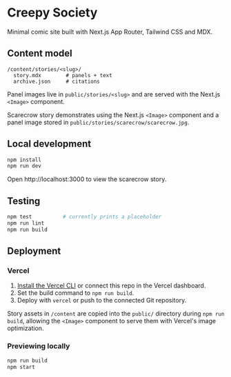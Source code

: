# Creepy Society

Minimal comic site built with Next.js App Router, Tailwind CSS and MDX.

## Content model

```
/content/stories/<slug>/
  story.mdx        # panels + text
  archive.json     # citations
```

Panel images live in `public/stories/<slug>` and are served with the Next.js `<Image>` component.

Scarecrow story demonstrates using the Next.js `<Image>` component and a panel image stored in `public/stories/scarecrow/scarecrow.jpg`.

## Local development

```bash
npm install
npm run dev
```

Open http://localhost:3000 to view the scarecrow story.

## Testing

```bash
npm test          # currently prints a placeholder
npm run lint
npm run build
```

## Deployment

### Vercel

1. [Install the Vercel CLI](https://vercel.com/docs/cli) or connect this repo in the Vercel dashboard.
2. Set the build command to `npm run build`.
3. Deploy with `vercel` or push to the connected Git repository.

Story assets in `/content` are copied into the `public/` directory during `npm run build`, allowing the `<Image>` component to serve them with Vercel's image optimization.

### Previewing locally

```bash
npm run build
npm start
```
